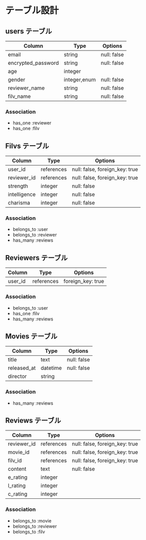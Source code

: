# テーブル設計

## users テーブル

| Column             | Type          | Options     |
| ------------------ | ------------- | ----------- |
| email              | string        | null: false |
| encrypted_password | string        | null: false |
| age                | integer       |             |
| gender             | integer,enum  | null: false |
| reviewer_name      | string        | null: false |
| filv_name          | string        | null: false |

### Association

- has_one :reviewer
- has_one :filv

## Filvs テーブル

| Column       | Type       | Options                        |
| ----------   | ---------- | -----------------------------  |
| user_id      | references | null: false, foreign_key: true |
| reviewer_id  | references | null: false, foreign_key: true |
| strength     | integer    | null: false                    |
| intelligence | integer    | null: false                    |
| charisma     | integer    | null: false                    |

### Association

- belongs_to :user
- belongs_to :reviewer
- has_many :reviews


## Reviewers テーブル

| Column     | Type       | Options           |
| ---------  | ---------  | ----------------  |   
| user_id    | references | foreign_key: true |

### Association

- belongs_to :user
- has_one :filv
- has_many :reviews


## Movies テーブル

| Column      | Type       | Options     |
| --------    | ---------- | ----------- |
| title       | text       | null: false |
| released_at | datetime   | null: false |
| director    | string     |             |

### Association

- has_many :reviews


## Reviews テーブル

| Column      | Type       | Options                        |
| ----------  | ---------- | -----------------------------  |
| reviewer_id | references | null: false, foreign_key: true |
| movie_id    | references | null: false, foreign_key: true |
| filv_id     | references | null: false, foreign_key: true |
| content     | text       | null: false                    |
| e_rating    | integer    |                                |
| l_rating    | integer    |                                |
| c_rating    | integer    |                                |

### Association

- belongs_to :movie
- belongs_to :reviewer
- belongs_to :filv


